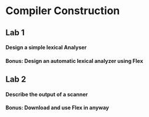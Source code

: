 # Compiler Construction

## Lab 1
#### Design a simple lexical Analyser
#### Bonus: Design an automatic lexical analyzer using Flex 



## Lab 2
####  Describe the output of a scanner
#### Bonus: Download and use Flex in anyway

